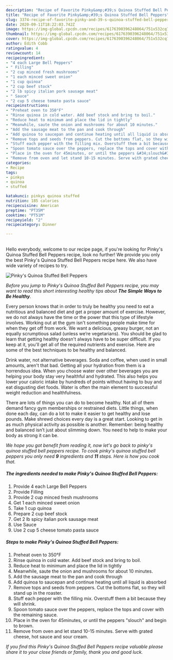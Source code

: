 ```yaml
---
description: "Recipe of Favorite Pinky&amp;#39;s Quinoa Stuffed Bell Peppers"
title: "Recipe of Favorite Pinky&amp;#39;s Quinoa Stuffed Bell Peppers"
slug: 3374-recipe-of-favorite-pinky-and-39-s-quinoa-stuffed-bell-peppers
date: 2020-09-11T18:22:03.742Z
image: https://img-global.cpcdn.com/recipes/6176390396248064/751x532cq70/pinkys-quinoa-stuffed-bell-peppers-recipe-main-photo.jpg
thumbnail: https://img-global.cpcdn.com/recipes/6176390396248064/751x532cq70/pinkys-quinoa-stuffed-bell-peppers-recipe-main-photo.jpg
cover: https://img-global.cpcdn.com/recipes/6176390396248064/751x532cq70/pinkys-quinoa-stuffed-bell-peppers-recipe-main-photo.jpg
author: Edith Cobb
ratingvalue: 4
reviewcount: 14
recipeingredient:
- "4 each Large Bell Peppers"
- " Filling"
- "2 cup minced fresh mushrooms"
- "1 each minced sweet onion"
- "1 cup quinoa"
- "2 cup beef stock"
- "2 lb spicy italian pork sausage meat"
- " Sauce"
- "2 cup 5 cheese tomato pasta sauce"
recipeinstructions:
- "Preheat oven to 350°F"
- "Rinse quinoa in cold water. Add beef stock and bring to boil."
- "Reduce heat to minimum and place the lid in tightly"
- "Meanwhile, saute the onion and mushrooms for about 10 minutes."
- "Add the sausage meat to the pan and cook through"
- "Add quinoa to saucepan and continue heating until all liquid is absorbed"
- "Remove tops and seeds from peppers. Cut the bottoms flat, so they will stand up in the roaster."
- "Stuff each pepper with the filling mix. Overstuff them a bit because they will shrink."
- "Spoon tomato sauce over the peppers, replace the tops and cover with the remaining sauce."
- "Place in the oven for 45minutes, or until the peppers &#34;slouch&#34; and begin to brown."
- "Remove from oven and let stand 10-15 minutes. Serve with grated cheese, hot sauce and sour cream."
categories:
- Recipe
tags:
- pinkys
- quinoa
- stuffed

katakunci: pinkys quinoa stuffed 
nutrition: 185 calories
recipecuisine: American
preptime: "PT35M"
cooktime: "PT51M"
recipeyield: "2"
recipecategory: Dinner

---
```

<br>
Hello everybody, welcome to our recipe page, if you're looking for Pinky&#39;s Quinoa Stuffed Bell Peppers recipe, look no further! We provide you only the best Pinky&#39;s Quinoa Stuffed Bell Peppers recipe here. We also have wide variety of recipes to try.
<br>


![Pinky&#39;s Quinoa Stuffed Bell Peppers](https://img-global.cpcdn.com/recipes/6176390396248064/751x532cq70/pinkys-quinoa-stuffed-bell-peppers-recipe-main-photo.jpg)

<i>Before you jump to Pinky&#39;s Quinoa Stuffed Bell Peppers recipe, you may want to read this short interesting healthy tips about <strong>The Simple Ways to Be Healthy</strong>.</i>

Every person knows that in order to truly be healthy you need to eat a nutritious and balanced diet and get a proper amount of exercise. However, we do not always have the time or the power that this type of lifestyle involves. Working out at the gym isn't something people make time for when they get off from work. We want a delicious, greasy burger, not an equally scrumptious salad (unless we’re vegetarians). You should be glad to learn that getting healthy doesn't always have to be super difficult. If you keep at it, you'll get all of the required nutrients and exercise. Here are some of the best techniques to be healthy and balanced.

Drink water, not alternative beverages. Soda and coffee, when used in small amounts, aren't that bad. Getting all your hydration from them is a horrendous idea. When you choose water over other beverages you are helping your body stay very healthful and hydrated. This also helps you lower your caloric intake by hundreds of points without having to buy and eat disgusting diet foods. Water is often the main element to successful weight reduction and healthfulness.

There are lots of things you can do to become healthy. Not all of them demand fancy gym memberships or restrained diets. Little things, when done each day, can do a lot to make it easier to get healthy and lose pounds. Make shrewd choices every day is a great start. Looking to get in as much physical activity as possible is another. Remember: being healthy and balanced isn’t just about slimming down. You need to help to make your body as strong it can be. 


<i>We hope you got benefit from reading it, now let's go back to pinky&#39;s quinoa stuffed bell peppers recipe. To cook pinky&#39;s quinoa stuffed bell peppers you only need <strong>9</strong> ingredients and <strong>11</strong> steps. Here is how you cook that.
</i>

##### The ingredients needed to make Pinky&#39;s Quinoa Stuffed Bell Peppers:

1. Provide 4 each Large Bell Peppers
1. Provide  Filling
1. Provide 2 cup minced fresh mushrooms
1. Get 1 each minced sweet onion
1. Take 1 cup quinoa
1. Prepare 2 cup beef stock
1. Get 2 lb spicy italian pork sausage meat
1. Use  Sauce
1. Use 2 cup 5 cheese tomato pasta sauce


##### Steps to make Pinky&#39;s Quinoa Stuffed Bell Peppers:

1. Preheat oven to 350°F
1. Rinse quinoa in cold water. Add beef stock and bring to boil.
1. Reduce heat to minimum and place the lid in tightly
1. Meanwhile, saute the onion and mushrooms for about 10 minutes.
1. Add the sausage meat to the pan and cook through
1. Add quinoa to saucepan and continue heating until all liquid is absorbed
1. Remove tops and seeds from peppers. Cut the bottoms flat, so they will stand up in the roaster.
1. Stuff each pepper with the filling mix. Overstuff them a bit because they will shrink.
1. Spoon tomato sauce over the peppers, replace the tops and cover with the remaining sauce.
1. Place in the oven for 45minutes, or until the peppers &#34;slouch&#34; and begin to brown.
1. Remove from oven and let stand 10-15 minutes. Serve with grated cheese, hot sauce and sour cream.


<i>If you find this Pinky&#39;s Quinoa Stuffed Bell Peppers recipe valuable please share it to your close friends or family, thank you and good luck.</i>
